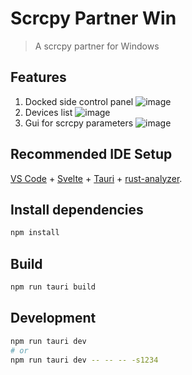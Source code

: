 # Scrcpy Partner Win

> A scrcpy partner for Windows

## Features

1. Docked side control panel
![image](https://user-images.githubusercontent.com/58989910/220813616-ecc0e11c-f604-4aa2-99de-5ce912eed19f.png)
2. Devices list
![image](https://user-images.githubusercontent.com/58989910/220813881-a2afea70-6d74-4d2b-ba8f-c6530cb4b6bd.png)
3. Gui for scrcpy parameters
![image](https://user-images.githubusercontent.com/58989910/220814016-78b92d81-2eb1-48b9-baff-2874cb96b1be.png)


## Recommended IDE Setup

[VS Code](https://code.visualstudio.com/) + [Svelte](https://marketplace.visualstudio.com/items?itemName=svelte.svelte-vscode) + [Tauri](https://marketplace.visualstudio.com/items?itemName=tauri-apps.tauri-vscode) + [rust-analyzer](https://marketplace.visualstudio.com/items?itemName=rust-lang.rust-analyzer).

## Install dependencies

```bash
npm install
```

## Build

```bash
npm run tauri build
```

## Development

```bash
npm run tauri dev
# or
npm run tauri dev -- -- -- -s1234
```
